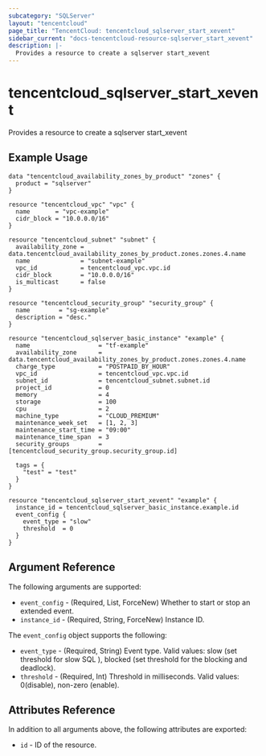 ```yaml
---
subcategory: "SQLServer"
layout: "tencentcloud"
page_title: "TencentCloud: tencentcloud_sqlserver_start_xevent"
sidebar_current: "docs-tencentcloud-resource-sqlserver_start_xevent"
description: |-
  Provides a resource to create a sqlserver start_xevent
---
```


# tencentcloud_sqlserver_start_xevent

Provides a resource to create a sqlserver start_xevent

## Example Usage

```hcl
data "tencentcloud_availability_zones_by_product" "zones" {
  product = "sqlserver"
}

resource "tencentcloud_vpc" "vpc" {
  name       = "vpc-example"
  cidr_block = "10.0.0.0/16"
}

resource "tencentcloud_subnet" "subnet" {
  availability_zone = data.tencentcloud_availability_zones_by_product.zones.zones.4.name
  name              = "subnet-example"
  vpc_id            = tencentcloud_vpc.vpc.id
  cidr_block        = "10.0.0.0/16"
  is_multicast      = false
}

resource "tencentcloud_security_group" "security_group" {
  name        = "sg-example"
  description = "desc."
}

resource "tencentcloud_sqlserver_basic_instance" "example" {
  name                   = "tf-example"
  availability_zone      = data.tencentcloud_availability_zones_by_product.zones.zones.4.name
  charge_type            = "POSTPAID_BY_HOUR"
  vpc_id                 = tencentcloud_vpc.vpc.id
  subnet_id              = tencentcloud_subnet.subnet.id
  project_id             = 0
  memory                 = 4
  storage                = 100
  cpu                    = 2
  machine_type           = "CLOUD_PREMIUM"
  maintenance_week_set   = [1, 2, 3]
  maintenance_start_time = "09:00"
  maintenance_time_span  = 3
  security_groups        = [tencentcloud_security_group.security_group.id]

  tags = {
    "test" = "test"
  }
}

resource "tencentcloud_sqlserver_start_xevent" "example" {
  instance_id = tencentcloud_sqlserver_basic_instance.example.id
  event_config {
    event_type = "slow"
    threshold  = 0
  }
}
```

## Argument Reference

The following arguments are supported:

* `event_config` - (Required, List, ForceNew) Whether to start or stop an extended event.
* `instance_id` - (Required, String, ForceNew) Instance ID.

The `event_config` object supports the following:

* `event_type` - (Required, String) Event type. Valid values: slow (set threshold for slow SQL ), blocked (set threshold for the blocking and deadlock).
* `threshold` - (Required, Int) Threshold in milliseconds. Valid values: 0(disable), non-zero (enable).

## Attributes Reference

In addition to all arguments above, the following attributes are exported:

* `id` - ID of the resource.




